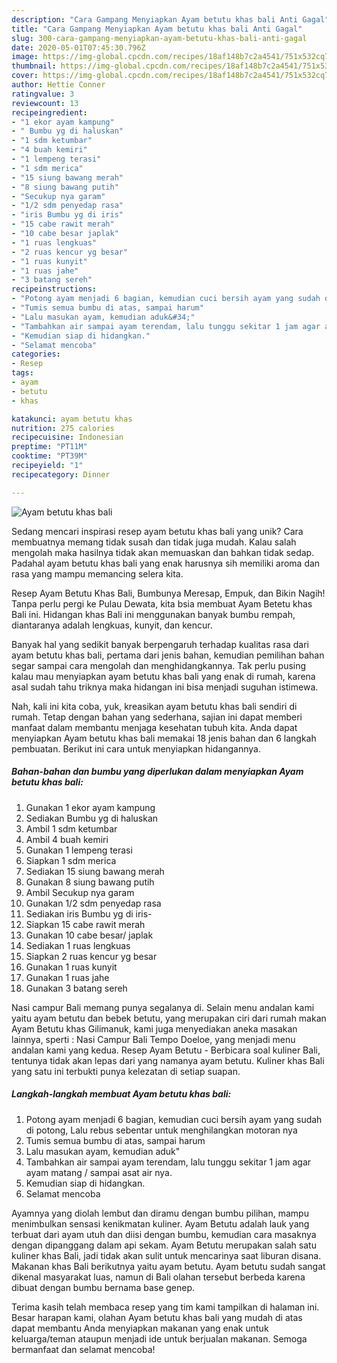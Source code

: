 ```yaml
---
description: "Cara Gampang Menyiapkan Ayam betutu khas bali Anti Gagal"
title: "Cara Gampang Menyiapkan Ayam betutu khas bali Anti Gagal"
slug: 300-cara-gampang-menyiapkan-ayam-betutu-khas-bali-anti-gagal
date: 2020-05-01T07:45:30.796Z
image: https://img-global.cpcdn.com/recipes/18af148b7c2a4541/751x532cq70/ayam-betutu-khas-bali-foto-resep-utama.jpg
thumbnail: https://img-global.cpcdn.com/recipes/18af148b7c2a4541/751x532cq70/ayam-betutu-khas-bali-foto-resep-utama.jpg
cover: https://img-global.cpcdn.com/recipes/18af148b7c2a4541/751x532cq70/ayam-betutu-khas-bali-foto-resep-utama.jpg
author: Hettie Conner
ratingvalue: 3
reviewcount: 13
recipeingredient:
- "1 ekor ayam kampung"
- " Bumbu yg di haluskan"
- "1 sdm ketumbar"
- "4 buah kemiri"
- "1 lempeng terasi"
- "1 sdm merica"
- "15 siung bawang merah"
- "8 siung bawang putih"
- "Secukup nya garam"
- "1/2 sdm penyedap rasa"
- "iris Bumbu yg di iris"
- "15 cabe rawit merah"
- "10 cabe besar japlak"
- "1 ruas lengkuas"
- "2 ruas kencur yg besar"
- "1 ruas kunyit"
- "1 ruas jahe"
- "3 batang sereh"
recipeinstructions:
- "Potong ayam menjadi 6 bagian, kemudian cuci bersih ayam yang sudah di potong, Lalu rebus sebentar untuk menghilangkan motoran nya"
- "Tumis semua bumbu di atas, sampai harum"
- "Lalu masukan ayam, kemudian aduk&#34;"
- "Tambahkan air sampai ayam terendam, lalu tunggu sekitar 1 jam agar ayam matang / sampai asat air nya."
- "Kemudian siap di hidangkan."
- "Selamat mencoba"
categories:
- Resep
tags:
- ayam
- betutu
- khas

katakunci: ayam betutu khas 
nutrition: 275 calories
recipecuisine: Indonesian
preptime: "PT11M"
cooktime: "PT39M"
recipeyield: "1"
recipecategory: Dinner

---
```



![Ayam betutu khas bali](https://img-global.cpcdn.com/recipes/18af148b7c2a4541/751x532cq70/ayam-betutu-khas-bali-foto-resep-utama.jpg)

Sedang mencari inspirasi resep ayam betutu khas bali yang unik? Cara membuatnya memang tidak susah dan tidak juga mudah. Kalau salah mengolah maka hasilnya tidak akan memuaskan dan bahkan tidak sedap. Padahal ayam betutu khas bali yang enak harusnya sih memiliki aroma dan rasa yang mampu memancing selera kita.

Resep Ayam Betutu Khas Bali, Bumbunya Meresap, Empuk, dan Bikin Nagih! Tanpa perlu pergi ke Pulau Dewata, kita bsia membuat Ayam Betetu khas Bali ini. Hidangan khas Bali ini menggunakan banyak bumbu rempah, diantaranya adalah lengkuas, kunyit, dan kencur.

Banyak hal yang sedikit banyak berpengaruh terhadap kualitas rasa dari ayam betutu khas bali, pertama dari jenis bahan, kemudian pemilihan bahan segar sampai cara mengolah dan menghidangkannya. Tak perlu pusing kalau mau menyiapkan ayam betutu khas bali yang enak di rumah, karena asal sudah tahu triknya maka hidangan ini bisa menjadi suguhan istimewa.


Nah, kali ini kita coba, yuk, kreasikan ayam betutu khas bali sendiri di rumah. Tetap dengan bahan yang sederhana, sajian ini dapat memberi manfaat dalam membantu menjaga kesehatan tubuh kita. Anda dapat menyiapkan Ayam betutu khas bali memakai 18 jenis bahan dan 6 langkah pembuatan. Berikut ini cara untuk menyiapkan hidangannya.

<!--inarticleads1-->

##### Bahan-bahan dan bumbu yang diperlukan dalam menyiapkan Ayam betutu khas bali:

1. Gunakan 1 ekor ayam kampung
1. Sediakan  Bumbu yg di haluskan
1. Ambil 1 sdm ketumbar
1. Ambil 4 buah kemiri
1. Gunakan 1 lempeng terasi
1. Siapkan 1 sdm merica
1. Sediakan 15 siung bawang merah
1. Gunakan 8 siung bawang putih
1. Ambil Secukup nya garam
1. Gunakan 1/2 sdm penyedap rasa
1. Sediakan iris Bumbu yg di iris-
1. Siapkan 15 cabe rawit merah
1. Gunakan 10 cabe besar/ japlak
1. Sediakan 1 ruas lengkuas
1. Siapkan 2 ruas kencur yg besar
1. Gunakan 1 ruas kunyit
1. Gunakan 1 ruas jahe
1. Gunakan 3 batang sereh


Nasi campur Bali memang punya segalanya di. Selain menu andalan kami yaitu ayam betutu dan bebek betutu, yang merupakan ciri dari rumah makan Ayam Betutu khas Gilimanuk, kami juga menyediakan aneka masakan lainnya, sperti : Nasi Campur Bali Tempo Doeloe, yang menjadi menu andalan kami yang kedua. Resep Ayam Betutu - Berbicara soal kuliner Bali, tentunya tidak akan lepas dari yang namanya ayam betutu. Kuliner khas Bali yang satu ini terbukti punya kelezatan di setiap suapan. 

<!--inarticleads2-->

##### Langkah-langkah membuat Ayam betutu khas bali:

1. Potong ayam menjadi 6 bagian, kemudian cuci bersih ayam yang sudah di potong, Lalu rebus sebentar untuk menghilangkan motoran nya
1. Tumis semua bumbu di atas, sampai harum
1. Lalu masukan ayam, kemudian aduk&#34;
1. Tambahkan air sampai ayam terendam, lalu tunggu sekitar 1 jam agar ayam matang / sampai asat air nya.
1. Kemudian siap di hidangkan.
1. Selamat mencoba


Ayamnya yang diolah lembut dan diramu dengan bumbu pilihan, mampu menimbulkan sensasi kenikmatan kuliner. Ayam Betutu adalah lauk yang terbuat dari ayam utuh dan diisi dengan bumbu, kemudian cara masaknya dengan dipanggang dalam api sekam. Ayam Betutu merupakan salah satu kuliner khas Bali, jadi tidak akan sulit untuk mencarinya saat liburan disana. Makanan khas Bali berikutnya yaitu ayam betutu. Ayam betutu sudah sangat dikenal masyarakat luas, namun di Bali olahan tersebut berbeda karena dibuat dengan bumbu bernama base genep. 

Terima kasih telah membaca resep yang tim kami tampilkan di halaman ini. Besar harapan kami, olahan Ayam betutu khas bali yang mudah di atas dapat membantu Anda menyiapkan makanan yang enak untuk keluarga/teman ataupun menjadi ide untuk berjualan makanan. Semoga bermanfaat dan selamat mencoba!
